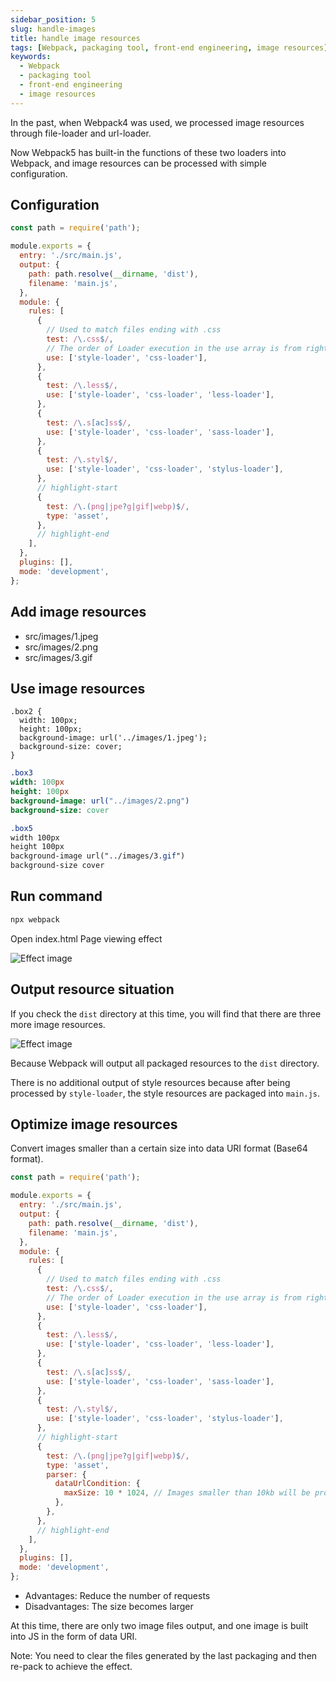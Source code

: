 ```yaml
---
sidebar_position: 5
slug: handle-images
title: handle image resources
tags: [Webpack, packaging tool, front-end engineering, image resources]
keywords:
  - Webpack
  - packaging tool
  - front-end engineering
  - image resources
---
```


In the past, when Webpack4 was used, we processed image resources through file-loader and url-loader.

Now Webpack5 has built-in the functions of these two loaders into Webpack, and image resources can be processed with simple configuration.

## Configuration

```js title="webpack.config.js"
const path = require('path');

module.exports = {
  entry: './src/main.js',
  output: {
    path: path.resolve(__dirname, 'dist'),
    filename: 'main.js',
  },
  module: {
    rules: [
      {
        // Used to match files ending with .css
        test: /\.css$/,
        // The order of Loader execution in the use array is from right to left
        use: ['style-loader', 'css-loader'],
      },
      {
        test: /\.less$/,
        use: ['style-loader', 'css-loader', 'less-loader'],
      },
      {
        test: /\.s[ac]ss$/,
        use: ['style-loader', 'css-loader', 'sass-loader'],
      },
      {
        test: /\.styl$/,
        use: ['style-loader', 'css-loader', 'stylus-loader'],
      },
      // highlight-start
      {
        test: /\.(png|jpe?g|gif|webp)$/,
        type: 'asset',
      },
      // highlight-end
    ],
  },
  plugins: [],
  mode: 'development',
};
```

## Add image resources

- src/images/1.jpeg
- src/images/2.png
- src/images/3.gif

## Use image resources

```less title="src/less/index.less"
.box2 {
  width: 100px;
  height: 100px;
  background-image: url('../images/1.jpeg');
  background-size: cover;
}
```

```sass title="src/sass/index.sass"
.box3
width: 100px
height: 100px
background-image: url("../images/2.png")
background-size: cover
```

```sass title="src/styl/index.styl"
.box5
width 100px
height 100px
background-image url("../images/3.gif")
background-size cover
```

## Run command

```bash
npx webpack
```

Open index.html Page viewing effect

![Effect image](https://tecent-oss-shanghai.eaveluo.com/img/202406271708610.png?imageSlim)

## Output resource situation

If you check the `dist` directory at this time, you will find that there are three more image resources.

![Effect image](https://tecent-oss-shanghai.eaveluo.com/img/202406271707052.png?imageSlim)

Because Webpack will output all packaged resources to the `dist` directory.

There is no additional output of style resources because after being processed by `style-loader`, the style resources are packaged into `main.js`.

## Optimize image resources

Convert images smaller than a certain size into data URI format (Base64 format).

```js title="webpack.config.js"
const path = require('path');

module.exports = {
  entry: './src/main.js',
  output: {
    path: path.resolve(__dirname, 'dist'),
    filename: 'main.js',
  },
  module: {
    rules: [
      {
        // Used to match files ending with .css
        test: /\.css$/,
        // The order of Loader execution in the use array is from right to left
        use: ['style-loader', 'css-loader'],
      },
      {
        test: /\.less$/,
        use: ['style-loader', 'css-loader', 'less-loader'],
      },
      {
        test: /\.s[ac]ss$/,
        use: ['style-loader', 'css-loader', 'sass-loader'],
      },
      {
        test: /\.styl$/,
        use: ['style-loader', 'css-loader', 'stylus-loader'],
      },
      // highlight-start
      {
        test: /\.(png|jpe?g|gif|webp)$/,
        type: 'asset',
        parser: {
          dataUrlCondition: {
            maxSize: 10 * 1024, // Images smaller than 10kb will be processed with base64
          },
        },
      },
      // highlight-end
    ],
  },
  plugins: [],
  mode: 'development',
};
```

- Advantages: Reduce the number of requests
- Disadvantages: The size becomes larger

At this time, there are only two image files output, and one image is built into JS in the form of data URI.

Note: You need to clear the files generated by the last packaging and then re-pack to achieve the effect.
